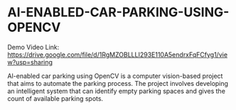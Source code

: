 # AI-ENABLED-CAR-PARKING-USING-OPENCV
Demo Video Link: https://drive.google.com/file/d/1RgMZOBLLLI293E110A5endrxFqFCfyg1/view?usp=sharing

Al-enabled car parking using OpenCV is a computer vision-based project that aims to automate the parking process. The project involves developing an intelligent system that can identify empty parking spaces and gives the count of available parking spots.
